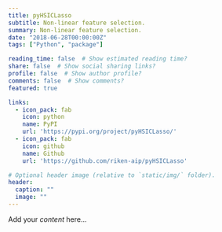 ```yaml
---
title: pyHSICLasso
subtitle: Non-linear feature selection.
summary: Non-linear feature selection.
date: "2018-06-28T00:00:00Z"
tags: ["Python", "package"]

reading_time: false  # Show estimated reading time?
share: false  # Show social sharing links?
profile: false  # Show author profile?
comments: false  # Show comments?
featured: true

links:
  - icon_pack: fab
    icon: python
    name: PyPI
    url: 'https://pypi.org/project/pyHSICLasso/'
  - icon_pack: fab
    icon: github
    name: Github
    url: 'https://github.com/riken-aip/pyHSICLasso'

# Optional header image (relative to `static/img/` folder).
header:
  caption: ""
  image: ""
---
```


Add your *content* here...



